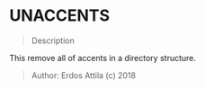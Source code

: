 # UNACCENTS

>Description

This remove all of accents in a directory structure.


>Author: Erdos Attila (c) 2018

